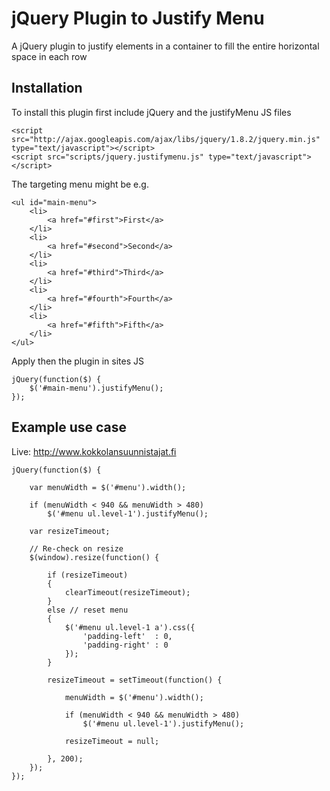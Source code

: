 jQuery Plugin to Justify Menu
=============================

A jQuery plugin to justify elements in a container to fill the entire horizontal space in each row

Installation
------------
To install this plugin first include jQuery and the justifyMenu JS files
```
<script src="http://ajax.googleapis.com/ajax/libs/jquery/1.8.2/jquery.min.js" type="text/javascript"></script>
<script src="scripts/jquery.justifymenu.js" type="text/javascript"></script>
```
The targeting menu might be e.g.
```
<ul id="main-menu">
    <li>
        <a href="#first">First</a>
    </li>
    <li>
        <a href="#second">Second</a>
    </li>
    <li>
        <a href="#third">Third</a>
    </li>
    <li>
        <a href="#fourth">Fourth</a>
    </li>
    <li>
        <a href="#fifth">Fifth</a>
    </li>
</ul>
```
Apply then the plugin in sites JS
```
jQuery(function($) {
    $('#main-menu').justifyMenu();
});
```

Example use case
----------------
Live: http://www.kokkolansuunnistajat.fi

```
jQuery(function($) {

    var menuWidth = $('#menu').width(); 
    
    if (menuWidth < 940 && menuWidth > 480)
        $('#menu ul.level-1').justifyMenu();
     
    var resizeTimeout;
    
    // Re-check on resize
    $(window).resize(function() {
        
        if (resizeTimeout)
        {
            clearTimeout(resizeTimeout);
        }
        else // reset menu
        {
            $('#menu ul.level-1 a').css({
                'padding-left'  : 0,
                'padding-right' : 0
            });
        }
        
        resizeTimeout = setTimeout(function() {
        
            menuWidth = $('#menu').width();
            
            if (menuWidth < 940 && menuWidth > 480)
                $('#menu ul.level-1').justifyMenu();
                
            resizeTimeout = null;
            
        }, 200);
    });
});
```
